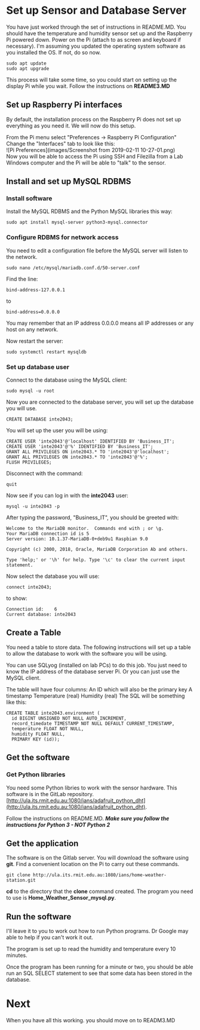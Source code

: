 # Set up Sensor and Database Server
You have just worked through the set of instructions in README.MD.  You should have the temperature and humidity sensor set up and the Raspberry Pi powered down.  Power on the Pi (attach to as screen and keyboard if necessary).  I'm assuming you updated the operating system software as you installed the OS.  If not, do so now.

~~~
sudo apt update
sudo apt upgrade
~~~
This process will take some time, so you could start on setting up the display Pi while you wait.  Follow the instructions on **README3.MD**
## Set up Raspberry Pi interfaces
By default, the installation process on the Raspberry Pi does not set up everything as you need it.  We will now do this setup.

From the Pi menu select "Preferences -> Raspberry Pi Configuration"  Change the "Interfaces" tab to look like this:  
![Pi Preferences](images/Screenshot from 2019-02-11 10-27-01.png)  
Now you will be able to access the Pi using SSH and Filezilla from a Lab Windows computer and the Pi will be able to "talk" to the sensor.

## Install and set up MySQL RDBMS
### Install software
Install the MySQL RDBMS and the Python MySQL libraries this way:

~~~
sudo apt install mysql-server python3-mysql.connector
~~~

### Configure RDBMS for network access
You need to edit a configuration file before the MySQL server will listen to the network.

~~~
sudo nano /etc/mysql/mariadb.conf.d/50-server.conf

~~~
Find the line:

~~~
bind-address-127.0.0.1
~~~
to

~~~
bind-address=0.0.0.0
~~~
You may remember that an IP address 0.0.0.0 means all IP addresses or any host on any network.

Now restart the server:

~~~
sudo systemctl restart mysqldb
~~~

### Set up database user
Connect to the database using the MySQL client:

~~~
sudo mysql -u root
~~~

Now you are connected to the database server, you will set up the database you will use.

~~~
CREATE DATABASE inte2043;
~~~

You will set up the user you will be using:

~~~
CREATE USER 'inte2043'@'localhost' IDENTIFIED BY 'Business_IT';
CREATE USER 'inte2043'@'%' IDENTIFIED BY 'Business_IT';
GRANT ALL PRIVILEGES ON inte2043.* TO 'inte2043'@'localhost';
GRANT ALL PRIVILEGES ON inte2043.* TO 'inte2043'@'%';
FLUSH PRIVILEGES;

~~~
Disconnect with the command:

~~~
quit
~~~
Now see if you can log in with the **inte2043** user:

~~~
mysql -u inte2043 -p
~~~
After typing the password, "Business_IT", you should be greeted with:

~~~
Welcome to the MariaDB monitor.  Commands end with ; or \g.
Your MariaDB connection id is 5
Server version: 10.1.37-MariaDB-0+deb9u1 Raspbian 9.0

Copyright (c) 2000, 2018, Oracle, MariaDB Corporation Ab and others.

Type 'help;' or '\h' for help. Type '\c' to clear the current input statement.
~~~
Now select the database you will use:

~~~
connect inte2043;
~~~
to show:

~~~
Connection id:    6
Current database: inte2043
~~~
## Create a Table
You need a table to store data.  The following instructions will set up a table to allow the database to work with the software you will be using.


You can use SQLyog (installed on lab PCs) to do this job.  You just need to know the IP address of the database server Pi.  Or you can just use the MySQL client.

The table will have four columns:
An ID which will also be the primary key
A timestamp
Temperature (real)
Humidity (real)
The SQL will be something like this:

~~~
CREATE TABLE inte2043.environment (
  id BIGINT UNSIGNED NOT NULL AUTO_INCREMENT,
  record_timedate TIMESTAMP NOT NULL DEFAULT CURRENT_TIMESTAMP,
  temperature FLOAT NOT NULL,
  humidity FLOAT NULL,
  PRIMARY KEY (id));
~~~

## Get the software
### Get Python libraries ###
You need some Python libries to work with the sensor hardware.  This software is in the GitLab repository.  [http://ula.its.rmit.edu.au:1080/ians/adafruit_python_dht](http://ula.its.rmit.edu.au:1080/ians/adafruit_python_dht).

Follow the instructions on README.MD.  ***Make sure you follow the instructions for Python 3 - NOT Python 2***

## Get the application ##
The software is on the Gitlab server.  You will download the software using **git**.  Find a convenient location on the Pi to carry out these commands.

~~~
git clone http://ula.its.rmit.edu.au:1080/ians/home-weather-station.git
~~~
**cd** to the directory that the **clone** command created.  The program you need to use is **Home_Weather_Sensor_mysql.py**.  
## Run the software ##

I'll leave it to you to work out how to run Python programs.  Dr Google may able to help if you can't work it out.

The program is set up to read the humidity and temperature every 10 minutes.

Once the program has been running for a minute or two, you should be able run an SQL SELECT statement to see that some data has been stored in the database.
# Next #
When you have all this working. you should move on to READM3.MD
